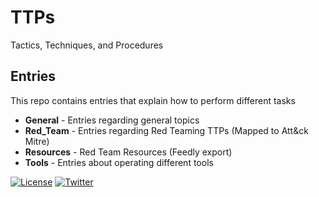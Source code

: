 # TTPs

Tactics, Techniques, and Procedures

## Entries

This repo contains entries that explain how to perform different tasks

* **General** - Entries regarding general topics
* **Red_Team** - Entries regarding Red Teaming TTPs (Mapped to Att&ck Mitre)
* **Resources** - Red Team Resources (Feedly export)
* **Tools** - Entries about operating different tools

[![License](https://img.shields.io/badge/license-GPL3-lightgrey.svg)](https://www.gnu.org/licenses/gpl-3.0.en.html) [![Twitter](https://img.shields.io/badge/twitter-sneakerhax-38A1F3?logo=twitter)](https://twitter.com/sneakerhax)
